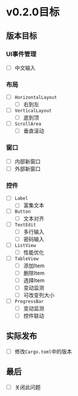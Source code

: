 # v0.2.0目标

## 版本目标

### UI事件管理

* [ ] 中文输入

### 布局

* [ ] `HorizontalLayout`
    * [ ] 右到左
* [ ] `VerticalLayout`
    * [ ] 底到顶
* [ ] `ScrollArea`
    * [ ] 垂直滚动

### 窗口

* [ ] 内部新窗口
* [ ] 外部新窗口

### 控件

* [ ] `Label`
    * [ ] 富集文本
* [ ] `Button`
    * [ ] 文本对齐
* [ ] `TextEdit`
    * [ ] 多行输入
    * [ ] 密码输入
* [ ] `ListView`
    * [ ] 性能优化
* [ ] `TableView`
    * [ ] 添加Item
    * [ ] 删除Item
    * [ ] 选择Item
    * [ ] 变动监测
    * [ ] 可改变列大小
* [ ] `ProgressBar`
  * [ ] 变动监测
  * [ ] 控件联动

## 实际发布

* [ ] 修改`Cargo.toml`中的版本

## 最后

* [ ] 关闭此问题